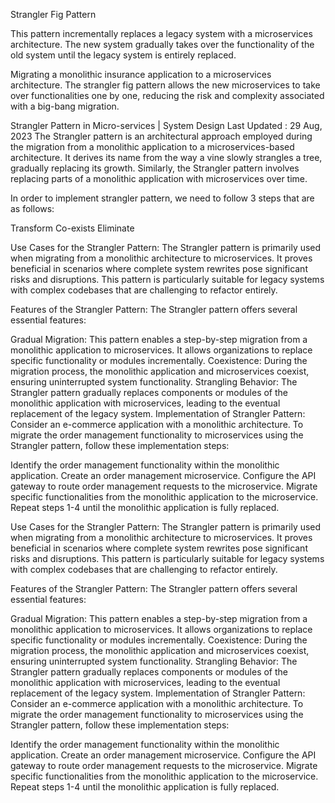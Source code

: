 Strangler Fig Pattern

This pattern incrementally replaces a legacy system with a microservices architecture. The new system gradually takes over the functionality of the old system until the legacy system is entirely replaced.

Migrating a monolithic insurance application to a microservices architecture. The strangler fig pattern allows the new microservices to take over functionalities one by one, reducing the risk and complexity associated with a big-bang migration.

Strangler Pattern in Micro-services | System Design
Last Updated : 29 Aug, 2023
The Strangler pattern is an architectural approach employed during the migration from a monolithic application to a microservices-based architecture. It derives its name from the way a vine slowly strangles a tree, gradually replacing its growth. Similarly, the Strangler pattern involves replacing parts of a monolithic application with microservices over time.

In order to implement strangler pattern, we need to follow 3 steps that are as follows:

Transform
Co-exists
Eliminate

Use Cases for the Strangler Pattern:
The Strangler pattern is primarily used when migrating from a monolithic architecture to microservices. It proves beneficial in scenarios where complete system rewrites pose significant risks and disruptions. This pattern is particularly suitable for legacy systems with complex codebases that are challenging to refactor entirely.

Features of the Strangler Pattern:
The Strangler pattern offers several essential features:

Gradual Migration: This pattern enables a step-by-step migration from a monolithic application to microservices. It allows organizations to replace specific functionality or modules incrementally.
Coexistence: During the migration process, the monolithic application and microservices coexist, ensuring uninterrupted system functionality.
Strangling Behavior: The Strangler pattern gradually replaces components or modules of the monolithic application with microservices, leading to the eventual replacement of the legacy system.
Implementation of Strangler Pattern:
Consider an e-commerce application with a monolithic architecture. To migrate the order management functionality to microservices using the Strangler pattern, follow these implementation steps:

Identify the order management functionality within the monolithic application.
Create an order management microservice.
Configure the API gateway to route order management requests to the microservice.
Migrate specific functionalities from the monolithic application to the microservice.
Repeat steps 1-4 until the monolithic application is fully replaced.

Use Cases for the Strangler Pattern:
The Strangler pattern is primarily used when migrating from a monolithic architecture to microservices. It proves beneficial in scenarios where complete system rewrites pose significant risks and disruptions. This pattern is particularly suitable for legacy systems with complex codebases that are challenging to refactor entirely.

Features of the Strangler Pattern:
The Strangler pattern offers several essential features:

Gradual Migration: This pattern enables a step-by-step migration from a monolithic application to microservices. It allows organizations to replace specific functionality or modules incrementally.
Coexistence: During the migration process, the monolithic application and microservices coexist, ensuring uninterrupted system functionality.
Strangling Behavior: The Strangler pattern gradually replaces components or modules of the monolithic application with microservices, leading to the eventual replacement of the legacy system.
Implementation of Strangler Pattern:
Consider an e-commerce application with a monolithic architecture. To migrate the order management functionality to microservices using the Strangler pattern, follow these implementation steps:

Identify the order management functionality within the monolithic application.
Create an order management microservice.
Configure the API gateway to route order management requests to the microservice.
Migrate specific functionalities from the monolithic application to the microservice.
Repeat steps 1-4 until the monolithic application is fully replaced.


